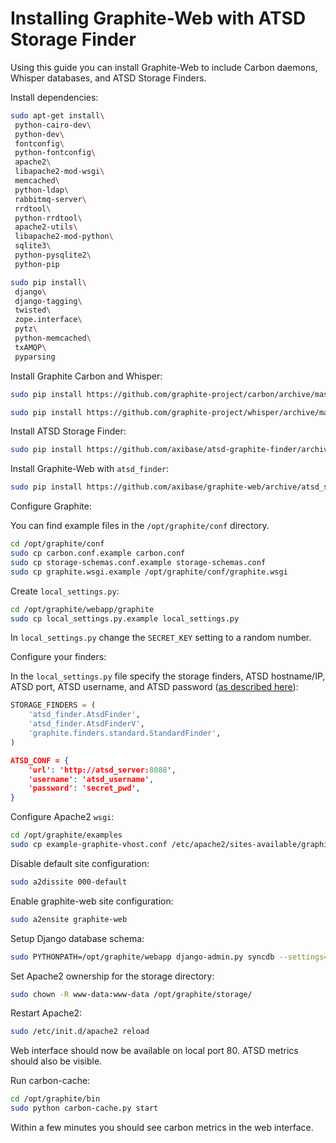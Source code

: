 # Installing Graphite-Web with ATSD Storage Finder

Using this guide you can install Graphite-Web to include Carbon daemons, Whisper databases, and ATSD Storage Finders.

Install dependencies:

```sh
sudo apt-get install\
 python-cairo-dev\
 python-dev\
 fontconfig\
 python-fontconfig\
 apache2\
 libapache2-mod-wsgi\
 memcached\
 python-ldap\
 rabbitmq-server\
 rrdtool\
 python-rrdtool\
 apache2-utils\
 libapache2-mod-python\
 sqlite3\
 python-pysqlite2\
 python-pip
```

```sh
sudo pip install\
 django\
 django-tagging\
 twisted\
 zope.interface\
 pytz\
 python-memcached\
 txAMQP\
 pyparsing
```

Install Graphite Carbon and Whisper:

```sh
sudo pip install https://github.com/graphite-project/carbon/archive/master.zip
```

```sh
sudo pip install https://github.com/graphite-project/whisper/archive/master.zip
```

Install ATSD Storage Finder:

```sh
sudo pip install https://github.com/axibase/atsd-graphite-finder/archive/master.zip
```

Install Graphite-Web with `atsd_finder`:

```sh
sudo pip install https://github.com/axibase/graphite-web/archive/atsd_storage.zip
```

Configure Graphite:

You can find example files in the `/opt/graphite/conf` directory.

```sh
cd /opt/graphite/conf
sudo cp carbon.conf.example carbon.conf
sudo cp storage-schemas.conf.example storage-schemas.conf
sudo cp graphite.wsgi.example /opt/graphite/conf/graphite.wsgi
```

Create `local_settings.py`:

```sh
cd /opt/graphite/webapp/graphite
sudo cp local_settings.py.example local_settings.py
```

In `local_settings.py` change the `SECRET_KEY` setting to a random number.

Configure your finders:

In the `local_settings.py` file specify the storage finders, ATSD hostname/IP, ATSD port, ATSD username, and ATSD password ([as described here](storage-finder.md)):

```python
STORAGE_FINDERS = (
    'atsd_finder.AtsdFinder',
    'atsd_finder.AtsdFinderV',
    'graphite.finders.standard.StandardFinder',
)
```

```json
ATSD_CONF = {
    'url': 'http://atsd_server:8088',
    'username': 'atsd_username',
    'password': 'secret_pwd',
}
```

Configure Apache2 `wsgi`:

```sh
cd /opt/graphite/examples
sudo cp example-graphite-vhost.conf /etc/apache2/sites-available/graphite-web.conf
```

Disable default site configuration:

```sh
sudo a2dissite 000-default
```

Enable graphite-web site configuration:

```sh
sudo a2ensite graphite-web
```

Setup Django database schema:

```sh
sudo PYTHONPATH=/opt/graphite/webapp django-admin.py syncdb --settings=graphite.settings
```

Set Apache2 ownership for the storage directory:

```sh
sudo chown -R www-data:www-data /opt/graphite/storage/
```

Restart Apache2:

```sh
sudo /etc/init.d/apache2 reload
```

Web interface should now be available on local port 80. ATSD metrics should also be visible.

Run carbon-cache:

```sh
cd /opt/graphite/bin
sudo python carbon-cache.py start
```

Within a few minutes you should see carbon metrics in the web interface.
